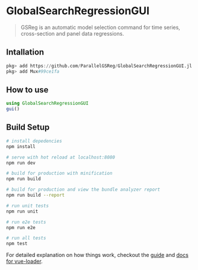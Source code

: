 # GlobalSearchRegressionGUI
> GSReg is an automatic model selection command for time series, cross-section and panel data regressions. 

## Intallation
``` julia
pkg> add https://github.com/ParallelGSReg/GlobalSearchRegressionGUI.jl
pkg> add Mux#99ce1fa
```

## How to use
``` julia
using GlobalSearchRegressionGUI
gui()
```

## Build Setup

``` bash
# install depedencies
npm install

# serve with hot reload at localhost:8080
npm run dev

# build for production with minification
npm run build

# build for production and view the bundle analyzer report
npm run build --report

# run unit tests
npm run unit

# run e2e tests
npm run e2e

# run all tests
npm test
```

For detailed explanation on how things work, checkout the [guide](http://vuejs-templates.github.io/webpack/) and [docs for vue-loader](http://vuejs.github.io/vue-loader).
